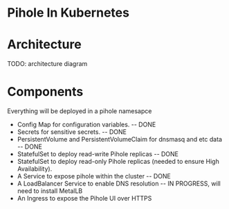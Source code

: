 # Pihole In Kubernetes

# Architecture

TODO: architecture diagram

# Components

Everything will be deployed in a pihole namesapce

- Config Map for configuration variables. -- DONE
- Secrets for sensitive secrets. -- DONE
- PersistentVolume and PersistentVolumeClaim for dnsmasq and etc data -- DONE
- StatefulSet to deploy read-write Pihole replicas -- DONE
- StatefulSet to deploy read-only Pihole replicas (needed to ensure High Availability).
- A Service to expose pihole within the cluster -- DONE
- A LoadBalancer Service to enable DNS resolution -- IN PROGRESS, will need to install MetalLB
- An Ingress to expose the Pihole UI over HTTPS
